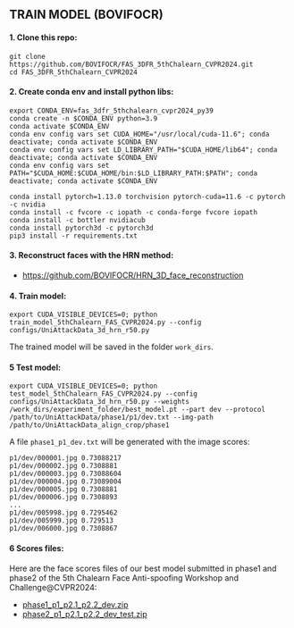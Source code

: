 ## TRAIN MODEL (BOVIFOCR)

#### 1. Clone this repo:
```
git clone https://github.com/BOVIFOCR/FAS_3DFR_5thChalearn_CVPR2024.git
cd FAS_3DFR_5thChalearn_CVPR2024
```

#### 2. Create conda env and install python libs:
```
export CONDA_ENV=fas_3dfr_5thchalearn_cvpr2024_py39
conda create -n $CONDA_ENV python=3.9
conda activate $CONDA_ENV
conda env config vars set CUDA_HOME="/usr/local/cuda-11.6"; conda deactivate; conda activate $CONDA_ENV
conda env config vars set LD_LIBRARY_PATH="$CUDA_HOME/lib64"; conda deactivate; conda activate $CONDA_ENV
conda env config vars set PATH="$CUDA_HOME:$CUDA_HOME/bin:$LD_LIBRARY_PATH:$PATH"; conda deactivate; conda activate $CONDA_ENV

conda install pytorch=1.13.0 torchvision pytorch-cuda=11.6 -c pytorch -c nvidia
conda install -c fvcore -c iopath -c conda-forge fvcore iopath
conda install -c bottler nvidiacub
conda install pytorch3d -c pytorch3d
pip3 install -r requirements.txt
```

#### 3. Reconstruct faces with the HRN method:
- https://github.com/BOVIFOCR/HRN_3D_face_reconstruction

#### 4. Train model:
```
export CUDA_VISIBLE_DEVICES=0; python train_model_5thChalearn_FAS_CVPR2024.py --config configs/UniAttackData_3d_hrn_r50.py
```
The trained model will be saved in the folder `work_dirs`.


#### 5 Test model:
```
export CUDA_VISIBLE_DEVICES=0; python test_model_5thChalearn_FAS_CVPR2024.py --config configs/UniAttackData_3d_hrn_r50.py --weights /work_dirs/experiment_folder/best_model.pt --part dev --protocol /path/to/UniAttackData/phase1/p1/dev.txt --img-path /path/to/UniAttackData_align_crop/phase1
```

A file `phase1_p1_dev.txt` will be generated with the image scores:
```
p1/dev/000001.jpg 0.73088217
p1/dev/000002.jpg 0.7308881
p1/dev/000003.jpg 0.73088604
p1/dev/000004.jpg 0.73089004
p1/dev/000005.jpg 0.7308881
p1/dev/000006.jpg 0.7308893
...
p1/dev/005998.jpg 0.7295462
p1/dev/005999.jpg 0.729513
p1/dev/006000.jpg 0.7308867
```


#### 6 Scores files:
Here are the face scores files of our best model submitted in phase1 and phase2 of the 5th Chalearn Face Anti-spoofing Workshop and Challenge@CVPR2024:
- [phase1_p1_p2.1_p2.2_dev.zip](https://github.com/BOVIFOCR/FAS_3DFR_5thChalearn_CVPR2024/blob/master/scores_bovifocr_team/phase1_p1_p2.1_p2.2_dev.zip)
- [phase2_p1_p2.1_p2.2_dev_test.zip](https://github.com/BOVIFOCR/FAS_3DFR_5thChalearn_CVPR2024/blob/master/scores_bovifocr_team/phase2_p1_p2.1_p2.2_dev_test.zip)
